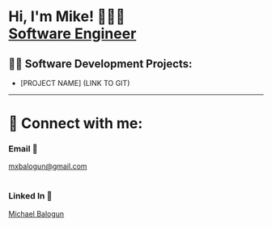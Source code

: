 
<h1>Hi, I'm Mike! 👨🏾‍🎓 <br/><a href="https://www.linkedin.com/in/michael-balogun-b57218223/">Software Engineer</a>

<h2>👨‍💻 Software Development Projects:</h2>

- [PROJECT NAME]
(LINK TO GIT)

<hr>
<h1> 🤳 Connect with me:</h1>
<h3>Email 📧 </h3><a href=mailto: mxbalogun@gmaail.com>mxbalogun@gmail.com</a><br><br>
<h3>Linked In 💼 </h3><a href="https://www.linkedin.com/in/michael-balogun-b57218223/" target="_blank" rel=”noopener noreferrer”>Michael Balogun</a>
